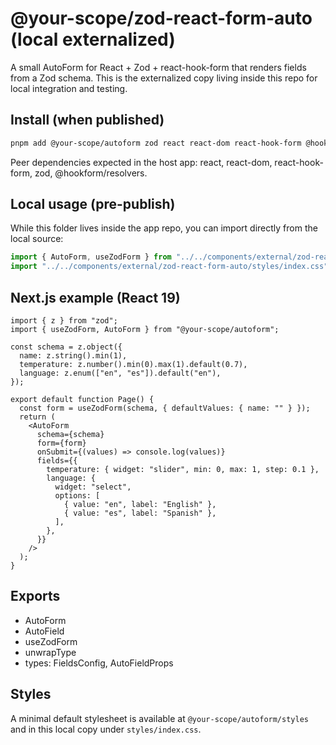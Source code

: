 # @your-scope/zod-react-form-auto (local externalized)

A small AutoForm for React + Zod + react-hook-form that renders fields from a Zod schema. This is the externalized copy living inside this repo for local integration and testing.

## Install (when published)

```bash
pnpm add @your-scope/autoform zod react react-dom react-hook-form @hookform/resolvers
```

Peer dependencies expected in the host app: react, react-dom, react-hook-form, zod, @hookform/resolvers.

## Local usage (pre-publish)

While this folder lives inside the app repo, you can import directly from the local source:

```ts
import { AutoForm, useZodForm } from "../../components/external/zod-react-form-auto/src";
import "../../components/external/zod-react-form-auto/styles/index.css";
```

## Next.js example (React 19)

```tsx
import { z } from "zod";
import { useZodForm, AutoForm } from "@your-scope/autoform";

const schema = z.object({
  name: z.string().min(1),
  temperature: z.number().min(0).max(1).default(0.7),
  language: z.enum(["en", "es"]).default("en"),
});

export default function Page() {
  const form = useZodForm(schema, { defaultValues: { name: "" } });
  return (
    <AutoForm
      schema={schema}
      form={form}
      onSubmit={(values) => console.log(values)}
      fields={{
        temperature: { widget: "slider", min: 0, max: 1, step: 0.1 },
        language: {
          widget: "select",
          options: [
            { value: "en", label: "English" },
            { value: "es", label: "Spanish" },
          ],
        },
      }}
    />
  );
}
```

## Exports

- AutoForm
- AutoField
- useZodForm
- unwrapType
- types: FieldsConfig, AutoFieldProps

## Styles

A minimal default stylesheet is available at `@your-scope/autoform/styles` and in this local copy under `styles/index.css`.
